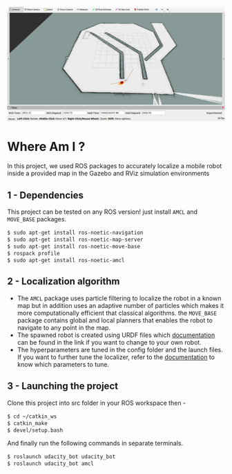 
[image_0]: ./misc/output1.png
![alt text][image_0] 

# Where Am I ? 

In this project, we used ROS packages to accurately localize a mobile robot inside a provided map in the Gazebo and RViz simulation environments


## 1 - Dependencies

This project can be tested on any ROS version! just install `AMCL` and `MOVE_BASE` packages.
```
$ sudo apt-get install ros-noetic-navigation
$ sudo apt-get install ros-noetic-map-server
$ sudo apt-get install ros-noetic-move-base
$ rospack profile
$ sudo apt-get install ros-noetic-amcl
```
## 2 - Localization algorithm

* The `AMCL` package uses particle filtering to localize the robot in a known map but in addition uses an adaptive number of particles which makes it more computationally efficient that classical algorithms.
the `MOVE_BASE` package contains global and local planners that enables the robot to navigate to any point in the map. 
* The spawned robot is created using URDF files which [documentation](http://wiki.ros.org/urdf) can be found in the link if you want to change to your own robot.
* The hyperparameters are tuned in the config folder and the launch files. 
If you want to further tune the localizer, refer to the [documentation](http://wiki.ros.org/move_base) to know which parameters to tune.


## 3 - Launching the project 

Clone this project into src folder in your ROS workspace then -

```
$ cd ~/catkin_ws
$ catkin_make 
$ devel/setup.bash
```
And finally run the following commands in separate terminals.

```
$ roslaunch udacity_bot udacity_bot
$ roslaunch udacity_bot amcl
```
